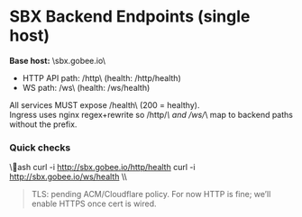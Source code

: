 # SBX Backend Endpoints (single host)

**Base host:** \sbx.gobee.io\

- HTTP API path: \/http\ (health: \/http/health\)
- WS path:      \/ws\   (health: \/ws/health\)

All services MUST expose \/health\ (200 = healthy).  
Ingress uses nginx regex+rewrite so \/http/*\ and \/ws/*\ map to backend paths without the prefix.

### Quick checks
\\\ash
curl -i http://sbx.gobee.io/http/health
curl -i http://sbx.gobee.io/ws/health
\\\

> TLS: pending ACM/Cloudflare policy. For now HTTP is fine; we’ll enable HTTPS once cert is wired.
